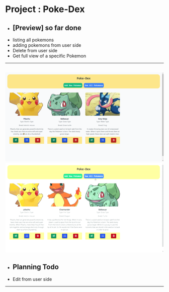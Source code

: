 # Project : Poke-Dex

- ## [Preview] so far done
- listing all pokemons
- adding pokemons from user side
- Delete from user side
- Get full view of a specific Pokemon
---
![gif_saving new pokemons](assets/PokeDex-01.png)
![gif1](https://raw.githubusercontent.com/silvomor/Project-Pokedex/main/assets/pokedex-gif-02.gif)
---
- ## Planning Todo
- Edit from user side
---
